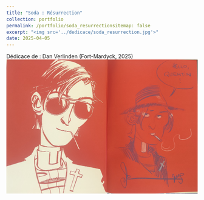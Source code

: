 ```yaml
---
title: "Soda : Résurrection"
collection: portfolio
permalink: /portfolio/soda_resurrectionsitemap: false
excerpt: "<img src='../dedicace/soda_resurrection.jpg'>"
date: 2025-04-05
---
```


Dédicace de : Dan Verlinden (Fort-Mardyck, 2025)
<img src='../dedicace/soda_resurrection.jpg'>